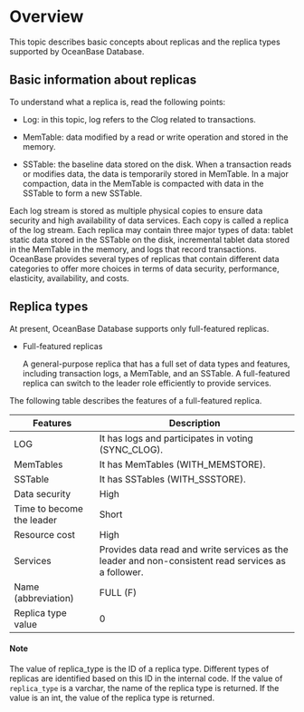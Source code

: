 # Overview

This topic describes basic concepts about replicas and the replica types supported by OceanBase Database.

## Basic information about replicas

To understand what a replica is, read the following points:

* Log: in this topic, log refers to the Clog related to transactions.

* MemTable: data modified by a read or write operation and stored in the memory.

* SSTable: the baseline data stored on the disk. When a transaction reads or modifies data, the data is temporarily stored in MemTable. In a major compaction, data in the MemTable is compacted with data in the SSTable to form a new SSTable.

Each log stream is stored as multiple physical copies to ensure data security and high availability of data services. Each copy is called a replica of the log stream. Each replica may contain three major types of data: tablet static data stored in the SSTable on the disk, incremental tablet data stored in the MemTable in the memory, and logs that record transactions. OceanBase provides several types of replicas that contain different data categories to offer more choices in terms of data security, performance, elasticity, availability, and costs.

## Replica types

At present, OceanBase Database supports only full-featured replicas.

* Full-featured replicas

   A general-purpose replica that has a full set of data types and features, including transaction logs, a MemTable, and an SSTable. A full-featured replica can switch to the leader role efficiently to provide services.

The following table describes the features of a full-featured replica.

| Features | Description |
|------------------|--------------------------------|
| LOG | It has logs and participates in voting (SYNC_CLOG). |
| MemTables | It has MemTables (WITH_MEMSTORE). |
| SSTable | It has SSTables (WITH_SSSTORE). |
| Data security | High |
| Time to become the leader | Short |
| Resource cost | High |
| Services | Provides data read and write services as the leader and non-consistent read services as a follower. |
| Name (abbreviation) | FULL (F) |
| Replica type value | 0 |

  <main id="notice" type='explain'>
    <h4>Note</h4>
    <p>The value of replica_type is the ID of a replica type. Different types of replicas are identified based on this ID in the internal code. If the value of <code>replica_type</code> is a varchar, the name of the replica type is returned. If the value is an int, the value of the replica type is returned. </p>
  </main>
